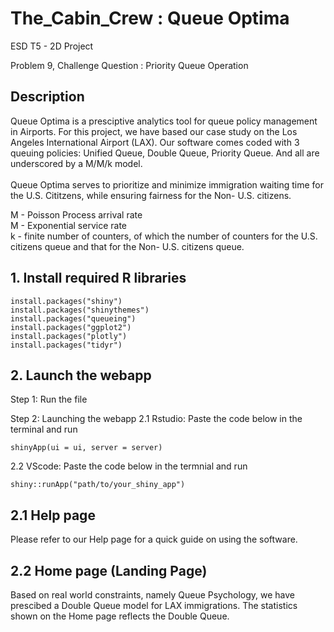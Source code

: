 # The_Cabin_Crew : Queue Optima
ESD T5 - 2D Project

Problem 9, Challenge Question : Priority Queue Operation

## Description
Queue Optima is a presciptive analytics tool for queue policy management in Airports. For this project, we have based our case study on the Los Angeles International Airport (LAX). Our software comes coded with 3 queuing policies: Unified Queue, Double Queue, Priority Queue. And all are underscored by a M/M/k model. 
<br>
<br>
Queue Optima serves to prioritize and minimize immigration waiting time for the U.S. Cititzens, while ensuring fairness for the Non- U.S. citizens.

M - Poisson Process arrival rate <br>
M - Exponential service rate <br>
k - finite number of counters, of which the number of counters for the U.S. citizens queue and that for the Non- U.S. citizens queue. 

## 1. Install required R libraries
```
install.packages("shiny")
install.packages("shinythemes")
install.packages("queueing")
install.packages("ggplot2")
install.packages("plotly")
install.packages("tidyr")
```

## 2. Launch the webapp
Step 1: Run the file

Step 2: Launching the webapp
2.1 Rstudio: Paste the code below in the terminal and run
```
shinyApp(ui = ui, server = server)
```
2.2 VScode: Paste the code below in the termnial and run
```
shiny::runApp("path/to/your_shiny_app")
```

## 2.1 Help page
Please refer to our Help page for a quick guide on using the software.

## 2.2 Home page (Landing Page)
Based on real world constraints, namely Queue Psychology, we have prescibed a Double Queue model for LAX immigrations. The statistics shown on the Home page reflects the Double Queue.


